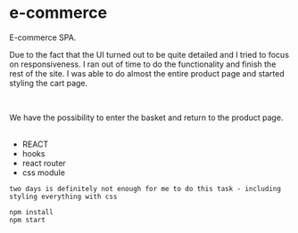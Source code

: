 # e-commerce

E-commerce SPA.

Due to the fact that the UI turned out to be quite detailed and I tried to focus on responsiveness.
I ran out of time to do the functionality and finish the rest of the site. I was able to do almost the entire product page and started styling the cart page.

<br>

We have the possibility to enter the basket and return to the product page.
<br>
<br>

- REACT
- hooks
- react router
- css module

`two days is definitely not enough for me to do this task - including styling everything with css`

```
npm install
npm start
```
